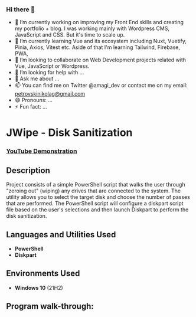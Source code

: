### Hi there 👋 

- 🔭 I’m currently working on improving my Front End skills and creating my portfolio + blog. I was working mainly with Wordpress CMS, JavaScript and CSS. But it's time to scale up.
- 🌱 I’m currently learning Vue and its ecosystem including Nuxt, Vuetify, Pinia, Axios, Vitest etc. Aside of that I'm learning Tailwind, Firebase, PWA, 
- 👯 I’m looking to collaborate on Web Development projects related with Vue, JavaScript or Wordpress.
- 🤔 I’m looking for help with ...
- 💬 Ask me about ...
- 📫 You can find me on Twitter @amagi_dev or contact me on my email: petrovskinikolag@gmail.com
- 😄 Pronouns: ...
- ⚡ Fun fact: ...

<h1>JWipe - Disk Sanitization</h1>

 ### [YouTube Demonstration](https://youtu.be/7eJexJVCqJo)

<h2>Description</h2>
Project consists of a simple PowerShell script that walks the user through "zeroing out" (wiping) any drives that are connected to the system. The utility allows you to select the target disk and choose the number of passes that are performed. The PowerShell script will configure a diskpart script file based on the user's selections and then launch Diskpart to perform the disk sanitization.
<br />


<h2>Languages and Utilities Used</h2>

- <b>PowerShell</b> 
- <b>Diskpart</b>

<h2>Environments Used </h2>

- <b>Windows 10</b> (21H2)

<h2>Program walk-through:</h2>
